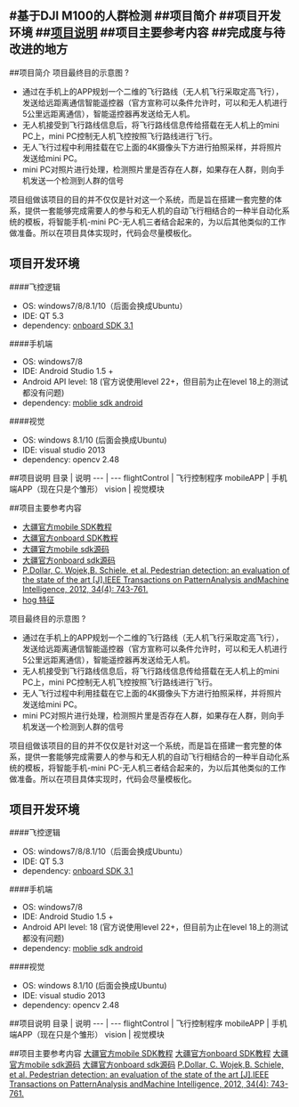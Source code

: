 #基于DJI M100的人群检测
##项目简介
##项目开发环境
##[项目说明](#3)
##项目主要参考内容
##完成度与待改进的地方
----------------------------------------------------
##项目简介
项目最终目的示意图
?
- 通过在手机上的APP规划一个二维的飞行路线（无人机飞行采取定高飞行），发送给远距离通信智能遥控器（官方宣称可以条件允许时，可以和无人机进行5公里远距离通信），智能遥控器再发送给无人机。
- 无人机接受到飞行路线信息后，将飞行路线信息传给搭载在无人机上的mini PC上，mini PC控制无人机飞控按照飞行路线进行飞行。
- 无人飞行过程中利用挂载在它上面的4K摄像头下方进行拍照采样，并将照片发送给mini PC。
- mini PC对照片进行处理，检测照片里是否存在人群，如果存在人群，则向手机发送一个检测到人群的信号<br/>


项目组做该项目的目的并不仅仅是针对这一个系统，而是旨在搭建一套完整的体系，提供一套能够完成需要人的参与和无人机的自动飞行相结合的一种半自动化系统的模板，将智能手机-mini PC-无人机三者结合起来的，为以后其他类似的工作做准备。所以在项目具体实现时，代码会尽量模板化。

## 项目开发环境
####飞控逻辑
- OS:  windows7/8/8.1/10（后面会换成Ubuntu）
- IDE: QT 5.3
- dependency:  [onboard SDK 3.1](https://github.com/dji-sdk/Onboard-SDK)

####手机端
- OS: windows7/8
- IDE: Android Studio 1.5 +
- Android API level: 18 (官方说使用level 22+，但目前为止在level 18上的测试都没有问题)
- dependency: [moblie sdk android](https://github.com/dji-sdk/Mobile-SDK-Android)

####视觉
- OS: windows 8.1/10 (后面会换成Ubuntu)
- IDE: visual studio 2013
- dependency: opencv 2.48

<span id="3"> </span>
##项目说明
目录                   | 说明
---                     | ---
flightControl    |  飞行控制程序
mobileAPP       |  手机端APP（现在只是个雏形）
vision                |  视觉模块

##项目主要参考内容
- [大疆官方mobile SDK教程](https://developer.dji.com/cn/mobile-sdk/documentation/introduction/index.html)
- [大疆官方onboard SDK教程](https://developer.dji.com/cn/onboard-sdk/documentation/quick-start/index.html)
- [大疆官方mobile sdk源码](https://github.com/dji-sdk/Mobile-SDK-Android)
- [大疆官方onboard sdk源码](https://github.com/dji-sdk/Onboard-SDK)
- [P.Dollar, C. Wojek,B. Schiele, et al. Pedestrian detection: an evaluation of the state of the art [J].IEEE Transactions on PatternAnalysis andMachine Intelligence, 2012, 34(4): 743-761.](https://www.computer.org/cms/ComputingNow/homepage/2012/0412/T_TP2_PedestrianDetection.pdf)
- [hog 特征](http://blog.csdn.net/liulina603/article/details/8291093)










项目最终目的示意图
?
- 通过在手机上的APP规划一个二维的飞行路线（无人机飞行采取定高飞行），发送给远距离通信智能遥控器（官方宣称可以条件允许时，可以和无人机进行5公里远距离通信），智能遥控器再发送给无人机。
- 无人机接受到飞行路线信息后，将飞行路线信息传给搭载在无人机上的mini PC上，mini PC控制无人机飞控按照飞行路线进行飞行。
- 无人飞行过程中利用挂载在它上面的4K摄像头下方进行拍照采样，并将照片发送给mini PC。
- mini PC对照片进行处理，检测照片里是否存在人群，如果存在人群，则向手机发送一个检测到人群的信号<br/>


项目组做该项目的目的并不仅仅是针对这一个系统，而是旨在搭建一套完整的体系，提供一套能够完成需要人的参与和无人机的自动飞行相结合的一种半自动化系统的模板，将智能手机-mini PC-无人机三者结合起来的，为以后其他类似的工作做准备。所以在项目具体实现时，代码会尽量模板化。

## 项目开发环境
####飞控逻辑
- OS:  windows7/8/8.1/10（后面会换成Ubuntu）
- IDE: QT 5.3
- dependency:  [onboard SDK 3.1](https://github.com/dji-sdk/Onboard-SDK)

####手机端
- OS: windows7/8
- IDE: Android Studio 1.5 +
- Android API level: 18 (官方说使用level 22+，但目前为止在level 18上的测试都没有问题)
- dependency: [moblie sdk android](https://github.com/dji-sdk/Mobile-SDK-Android)

####视觉
- OS: windows 8.1/10 (后面会换成Ubuntu)
- IDE: visual studio 2013
- dependency: opencv 2.48

##项目说明
目录                   | 说明
---                     | ---
flightControl    |  飞行控制程序
mobileAPP       |  手机端APP（现在只是个雏形）
vision                |  视觉模块

##项目主要参考内容
[大疆官方mobile SDK教程](https://developer.dji.com/cn/mobile-sdk/documentation/introduction/index.html)
[大疆官方onboard SDK教程](https://developer.dji.com/cn/onboard-sdk/documentation/quick-start/index.html)
[大疆官方mobile sdk源码](https://github.com/dji-sdk/Mobile-SDK-Android)
[大疆官方onboard sdk源码](https://github.com/dji-sdk/Onboard-SDK)
[P.Dollar, C. Wojek,B. Schiele, et al. Pedestrian detection: an evaluation of the state of the art [J].IEEE Transactions on PatternAnalysis andMachine Intelligence, 2012, 34(4): 743-761.](https://www.computer.org/cms/ComputingNow/homepage/2012/0412/T_TP2_PedestrianDetection.pdf)





